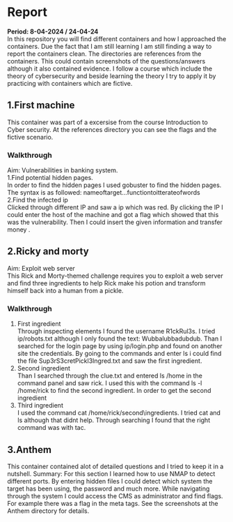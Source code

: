 # Report 
<b>Period: 8-04-2024 / 24-04-24</b> <br>
In this repository you will find different containers and how I approached the containers.
Due the fact that I am still learning I am still finding a way to report the containers clean. 
The directories are references from the containers. This could contain screenshots of the questions/answers although it also contained evidence. I follow a course which include the theory of cybersecurity and beside learning the theory I try to apply it by practicing with containers which are fictive.

## 1.First machine
This container was part of a excersise from the course Introduction to Cyber security.
At the references directory you can see the flags and the fictive scenario.
### Walkthrough <br>
Aim: Vulnerabilities in banking system. <br>
1.Find potential hidden pages. <br>
In order to find the hidden pages I used gobuster to find the hidden pages. The syntax is as followed: nameoftarget...functiontoitterateofwords<br>
2.Find the infected ip <br>
Clicked through different IP and saw a ip which was red. By clicking the IP I could enter the host of the machine and got a flag which showed that this was the vulnerability. Then I could insert the given information and transfer money . 
## 2.Ricky and morty <br>
Aim: Exploit web server <br>
This Rick and Morty-themed challenge requires you to exploit a web server and find three ingredients to help Rick make his potion and transform himself back into a human from a pickle. <br>
### Walkthrough <br>
1. First ingredient <br>
Through inspecting elements I found the username R1ckRul3s. I tried ip/robots.txt although I only found the text: Wubbalubbadubdub. Than I searched for the login page by using ip/login.php and found on another site the credentials. By going to the commands and enter ls i could find the file Sup3rS3cretPickl3Ingred.txt and saw the first ingredient.
2. Second ingredient <br>
Than I searched through the clue.txt and entered ls /home in the command panel and saw rick. I used this with the command ls -l /home/rick to find the second ingredient. In order to get the second ingredient
3. Third ingredient <br>
I used the command cat /home/rick/second\ingredients. I tried cat and ls although that didnt help. Through searching I found that the right command was with tac. 
## 3.Anthem <br>
This container contained alot of detailed questions and I tried to keep it in a nutshell.
Summary: For this section I learned how to use NMAP to detect different ports. By entering hidden files I could detect which system the target has been using, the password and much more. While navigating through the system I could access the CMS as administrator and find flags. For example there was a flag in the meta tags. See the screenshots at the Anthem directory for details.

